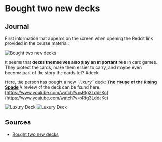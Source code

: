 # Bought two new decks

## Journal

First information that appears on the screen when opening the Reddit link provided in the course material:

![Bought two new decks](reddit-1.png)

It seems that **decks themselves also play an important role** in card games. They protect the cards, make them easier to carry, and maybe even become part of the story the cards tell? #deck

Here, the person has bought a new _“luxury”_ deck: [**The House of the Rising Spade**](https://www.stockholm17.com/pages/the-house-of-the-rising-spade?srsltid=AfmBOoo5pJ-dISVkDEMpaiEPbqvRoD1HZRw16Bc8lxJcOmZF6mZYAVps)
A review of the deck can be found here: [https://www.youtube.com/watch?v=sRtg3LddeKc](https://www.youtube.com/watch?v=sRtg3LddeKc)

![Luxury Deck](reddit-2.png)
![Luxury Deck](reddit-3.png)

## Sources

- [Bought two new decks](https://www.reddit.com/r/playingcards/comments/1nniiqb/bought_two_new_decks/)
